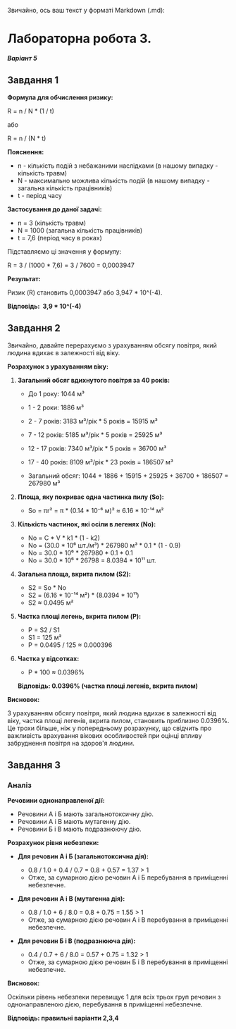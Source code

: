 Звичайно, ось ваш текст у форматі Markdown (.md):

# Лабораторна робота 3. 
***Варіант 5***

## Завдання 1

**Формула для обчислення ризику:**

R = n / N * (1 / t)

або

R = n / (N * t)

**Пояснення:**

* n - кількість подій з небажаними наслідками (в нашому випадку - кількість травм)
* N - максимально можлива кількість подій (в нашому випадку - загальна кількість працівників)
* t - період часу

**Застосування до даної задачі:**

* n = 3 (кількість травм)
* N = 1000 (загальна кількість працівників)
* t = 7,6 (період часу в роках)

Підставляємо ці значення у формулу:

R = 3 / (1000 * 7,6) = 3 / 7600 = 0,0003947

**Результат:**

Ризик (R) становить 0,0003947 або 3,947 * 10^(-4).

**Відповідь:  3,9 * 10^(-4)**


## Завдання 2

Звичайно, давайте перерахуємо з урахуванням обсягу повітря, який людина вдихає в залежності від віку.

**Розрахунок з урахуванням віку:**

1.  **Загальний обсяг вдихнутого повітря за 40 років:**

    * До 1 року: 1044 м³
    * 1 - 2 роки: 1886 м³
    * 2 - 7 років: 3183 м³/рік * 5 років = 15915 м³
    * 7 - 12 років: 5185 м³/рік * 5 років = 25925 м³
    * 12 - 17 років: 7340 м³/рік * 5 років = 36700 м³
    * 17 - 40 років: 8109 м³/рік * 23 років = 186507 м³

    * Загальний обсяг: 1044 + 1886 + 15915 + 25925 + 36700 + 186507 = 267980 м³

2.  **Площа, яку покриває одна частинка пилу (So):**

    * So = πr² = π * (0.14 * 10⁻⁶ м)² ≈ 6.16 * 10⁻¹⁴ м²

3.  **Кількість частинок, які осіли в легенях (No):**

    * No = C * V * k1 * (1 - k2)
    * No = (30.0 * 10⁶ шт./м³) * 267980 м³ * 0.1 * (1 - 0.9)
    * No = 30.0 * 10⁶ * 267980 * 0.1 * 0.1
    * No = 30.0 * 10⁶ * 26798 = 8.0394 * 10¹¹ шт.

4.  **Загальна площа, вкрита пилом (S2):**

    * S2 = So * No
    * S2 = (6.16 * 10⁻¹⁴ м²) * (8.0394 * 10¹¹)
    * S2 ≈ 0.0495 м²

5.  **Частка площі легень, вкрита пилом (P):**

    * P = S2 / S1
    * S1 = 125 м²
    * P = 0.0495 / 125 ≈ 0.000396

6.  **Частка у відсотках:**

    * P * 100 ≈ 0.0396%

    **Відповідь: 0.0396% (частка площі легенів, вкрита пилом)**

**Висновок:**

З урахуванням обсягу повітря, який людина вдихає в залежності від віку, частка площі легенів, вкрита пилом, становить приблизно 0.0396%. Це трохи більше, ніж у попередньому розрахунку, що свідчить про важливість врахування вікових особливостей при оцінці впливу забруднення повітря на здоров'я людини.

## Завдання 3

### Аналіз

**Речовини однонаправленої дії:**

* Речовини А і Б мають загальнотоксичну дію.
* Речовини А і В мають мутагенну дію.
* Речовини Б і В мають подразнюючу дію.

**Розрахунок рівня небезпеки:**

* **Для речовин А і Б (загальнотоксична дія):**
    * 0.8 / 1.0 + 0.4 / 0.7 = 0.8 + 0.57 = 1.37 > 1
    * Отже, за сумарною дією речовин А і Б перебування в приміщенні небезпечне.

* **Для речовин А і В (мутагенна дія):**
    * 0.8 / 1.0 + 6 / 8.0 = 0.8 + 0.75 = 1.55 > 1
    * Отже, за сумарною дією речовин А і В перебування в приміщенні небезпечне.

* **Для речовин Б і В (подразнююча дія):**
    * 0.4 / 0.7 + 6 / 8.0 = 0.57 + 0.75 = 1.32 > 1
    * Отже, за сумарною дією речовин Б і В перебування в приміщенні небезпечне.

**Висновок:**

Оскільки рівень небезпеки перевищує 1 для всіх трьох груп речовин з однонаправленою дією, перебування в приміщенні небезпечне.

**Відповідь: правильні варіанти 2,3,4**